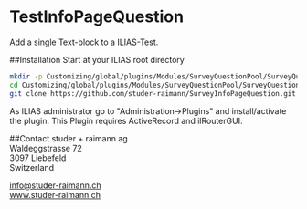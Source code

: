 TestInfoPageQuestion
====================
Add a single Text-block to a ILIAS-Test.  

##Installation
Start at your ILIAS root directory
```bash
mkdir -p Customizing/global/plugins/Modules/SurveyQuestionPool/SurveyQuestions/  
cd Customizing/global/plugins/Modules/SurveyQuestionPool/SurveyQuestions/  
git clone https://github.com/studer-raimann/SurveyInfoPageQuestion.git  
```
As ILIAS administrator go to "Administration->Plugins" and install/activate the plugin.
This Plugin requires ActiveRecord and ilRouterGUI.

##Contact
studer + raimann ag  
Waldeggstrasse 72  
3097 Liebefeld  
Switzerland 

info@studer-raimann.ch  
www.studer-raimann.ch  
